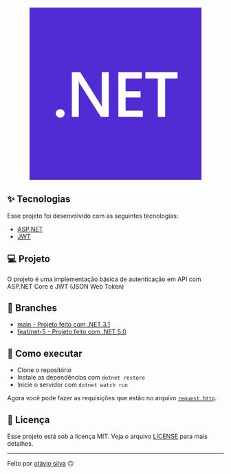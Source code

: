 <p align="center"><a href="https://dotnet.microsoft.com/" target="_blank"><img src="./.github/dotnet-logo.png" width="400"></a></p>

## ✨ Tecnologias

Esse projeto foi desenvolvido com as seguintes tecnologias:

- [ASP.NET](https://dotnet.microsoft.com/apps/aspnet/)
- [JWT](https://jwt.io/)

## 💻 Projeto

O projeto é uma implementação básica de autenticação em API com ASP.NET Core e JWT (JSON Web Token)

## :twisted_rightwards_arrows: Branches

- [main - Projeto feito com .NET 3.1](https://github.com/otaviothor/api-jwt-dotnet)
- [feat/net-5 - Projeto feito com .NET 5.0](https://github.com/otaviothor/api-jwt-dotnet/tree/feat/net-5)

## 🚀 Como executar

- Clone o repositório
- Instale as dependências com `dotnet restore`
- Inicie o servidor com `dotnet watch run`

Agora você pode fazer as requisições que estão no arquivo [`request.http`](request.http).

## 📄 Licença

Esse projeto está sob a licença MIT. Veja o arquivo [LICENSE](LICENSE) para mais detalhes.

---

Feito por [otávio silva](https://otaviothor.github.io/) 🙃
